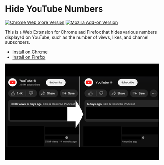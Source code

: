 # Hide YouTube Numbers

<a href="https://chromewebstore.google.com/detail/hide-youtube-numbers/joboadjmcbnnneggpohpnmkblmmjiehh"><img src="https://img.shields.io/chrome-web-store/v/joboadjmcbnnneggpohpnmkblmmjiehh" alt="Chrome Web Store Version"/></a>
<a href="https://addons.mozilla.org/ja/firefox/addon/hide-youtube-numbers/"><img src="https://img.shields.io/amo/v/hide-youtube-numbers%40noriapi.addon" alt="Mozilla Add-on Version"/></a>

This is a Web Extension for Chrome and Firefox that hides various numbers displayed on YouTube, such as the number of views, likes, and channel subscribers.

- [Install on Chrome](https://chromewebstore.google.com/detail/hide-youtube-numbers/joboadjmcbnnneggpohpnmkblmmjiehh)
- [Install on Firefox](https://addons.mozilla.org/ja/firefox/addon/hide-youtube-numbers/)

<div align="center">
  <img src="meta/showcase.png" width="600" />
</div>
